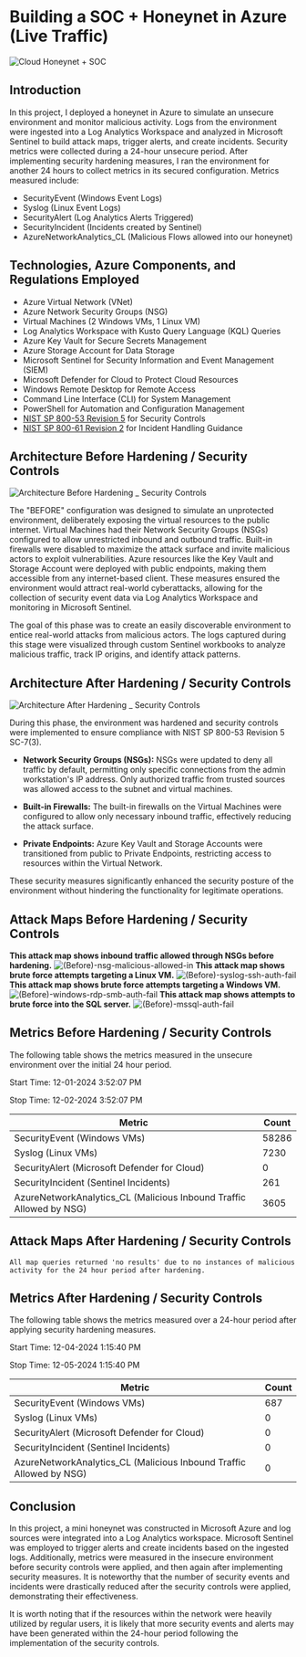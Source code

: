# Building a SOC + Honeynet in Azure (Live Traffic)
![Cloud Honeynet + SOC](https://github.com/user-attachments/assets/641e6b1d-791b-4641-8a1f-02fb8336c6fc)




## Introduction

In this project, I deployed a honeynet in Azure to simulate an unsecure environment and monitor malicious activity. Logs from the environment were ingested into a Log Analytics Workspace and analyzed in Microsoft Sentinel to build attack maps, trigger alerts, and create incidents. Security metrics were collected during a 24-hour unsecure period. After implementing security hardening measures, I ran the environment for another 24 hours to collect metrics in its secured configuration. Metrics measured include:

- SecurityEvent (Windows Event Logs)
- Syslog (Linux Event Logs)
- SecurityAlert (Log Analytics Alerts Triggered)
- SecurityIncident (Incidents created by Sentinel)
- AzureNetworkAnalytics_CL (Malicious Flows allowed into our honeynet)

## Technologies, Azure Components, and Regulations Employed

- Azure Virtual Network (VNet)
- Azure Network Security Groups (NSG)
- Virtual Machines (2 Windows VMs, 1 Linux VM)
- Log Analytics Workspace with Kusto Query Language (KQL) Queries
- Azure Key Vault for Secure Secrets Management
- Azure Storage Account for Data Storage
- Microsoft Sentinel for Security Information and Event Management (SIEM)
- Microsoft Defender for Cloud to Protect Cloud Resources
- Windows Remote Desktop for Remote Access
- Command Line Interface (CLI) for System Management
- PowerShell for Automation and Configuration Management
- <a href="https://csrc.nist.gov/pubs/sp/800/53/r5/upd1/final"> NIST SP 800-53 Revision 5</a> for Security Controls
- <a href="https://csrc.nist.gov/pubs/sp/800/61/r2/final"> NIST SP 800-61 Revision 2</a> for Incident Handling Guidance


## Architecture Before Hardening / Security Controls
![Architecture Before Hardening _ Security Controls](https://github.com/user-attachments/assets/e1d5f5ed-c28c-4ad7-9cdb-e5b3ed12b015)

The "BEFORE" configuration was designed to simulate an unprotected environment, deliberately exposing the virtual resources to the public internet. Virtual Machines had their Network Security Groups (NSGs) configured to allow unrestricted inbound and outbound traffic. Built-in firewalls were disabled to maximize the attack surface and invite malicious actors to exploit vulnerabilities. Azure resources like the Key Vault and Storage Account were deployed with public endpoints, making them accessible from any internet-based client. These measures ensured the environment would attract real-world cyberattacks, allowing for the collection of security event data via Log Analytics Workspace and monitoring in Microsoft Sentinel.

The goal of this phase was to create an easily discoverable environment to entice real-world attacks from malicious actors. The logs captured during this stage were visualized through custom Sentinel workbooks to analyze malicious traffic, track IP origins, and identify attack patterns.


## Architecture After Hardening / Security Controls
![Architecture After Hardening _ Security Controls](https://github.com/user-attachments/assets/a0a04c20-2a52-4a45-9dc6-ea088dfcaeb5)

During this phase, the environment was hardened and security controls were implemented to ensure compliance with NIST SP 800-53 Revision 5 SC-7(3).

- **Network Security Groups (NSGs):** NSGs were updated to deny all traffic by default, permitting only specific connections from the admin workstation's IP address. Only authorized traffic from trusted sources was allowed access to the subnet and virtual machines.

- **Built-in Firewalls:** The built-in firewalls on the Virtual Machines were configured to allow only necessary inbound traffic, effectively reducing the attack surface.

- **Private Endpoints:** Azure Key Vault and Storage Accounts were transitioned from public to Private Endpoints, restricting access to resources within the Virtual Network.

These security measures significantly enhanced the security posture of the environment without hindering the functionality for legitimate operations.

## Attack Maps Before Hardening / Security Controls
**This attack map shows inbound traffic allowed through NSGs before hardening.**
![(Before)-nsg-malicious-allowed-in](https://github.com/user-attachments/assets/f5a438a5-e7f1-48a6-9922-ba4781fadad0)
**This attack map shows brute force attempts targeting a Linux VM.**
![(Before)-syslog-ssh-auth-fail](https://github.com/user-attachments/assets/d5de6435-b486-4e81-86a4-cfc759ac934e)
**This attack map shows brute force attempts targeting a Windows VM.**
![(Before)-windows-rdp-smb-auth-fail](https://github.com/user-attachments/assets/dbbdf0d7-94ee-4ff9-ba7a-1b9d7ed21754)
**This attack map shows attempts to brute force into the SQL server.**
![(Before)-mssql-auth-fail](https://github.com/user-attachments/assets/76a58758-6c03-4903-a1dc-0a2e3bde8809)


## Metrics Before Hardening / Security Controls

The following table shows the metrics measured in the unsecure environment over the initial 24 hour period.

Start Time: 12-01-2024 3:52:07 PM

Stop Time: 12-02-2024 3:52:07 PM

| Metric                                                             | Count
| ------------------------------------------------------------------ | -----
| SecurityEvent (Windows VMs)                                        | 58286
| Syslog (Linux VMs)                                                 | 7230
| SecurityAlert (Microsoft Defender for Cloud)                       | 0
| SecurityIncident (Sentinel Incidents)                              | 261
| AzureNetworkAnalytics_CL (Malicious Inbound Traffic Allowed by NSG)| 3605

## Attack Maps After Hardening / Security Controls

```All map queries returned 'no results' due to no instances of malicious activity for the 24 hour period after hardening.```

## Metrics After Hardening / Security Controls

The following table shows the metrics measured over a 24-hour period after applying security hardening measures.

Start Time: 12-04-2024 1:15:40 PM

Stop Time:	12-05-2024 1:15:40 PM

| Metric                                                             | Count
| ------------------------------------------------------------------ | -----
| SecurityEvent (Windows VMs)                                        | 687
| Syslog (Linux VMs)                                                 | 0
| SecurityAlert (Microsoft Defender for Cloud)                       | 0
| SecurityIncident (Sentinel Incidents)                              | 0
| AzureNetworkAnalytics_CL (Malicious Inbound Traffic Allowed by NSG)| 0

## Conclusion

In this project, a mini honeynet was constructed in Microsoft Azure and log sources were integrated into a Log Analytics workspace. Microsoft Sentinel was employed to trigger alerts and create incidents based on the ingested logs. Additionally, metrics were measured in the insecure environment before security controls were applied, and then again after implementing security measures. It is noteworthy that the number of security events and incidents were drastically reduced after the security controls were applied, demonstrating their effectiveness.

It is worth noting that if the resources within the network were heavily utilized by regular users, it is likely that more security events and alerts may have been generated within the 24-hour period following the implementation of the security controls.
